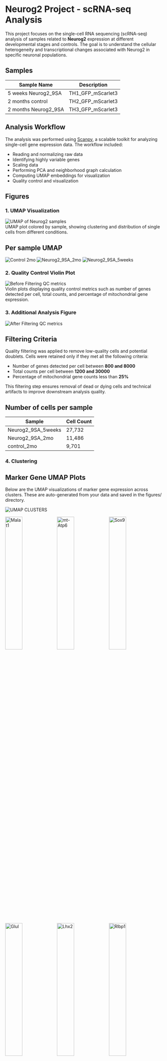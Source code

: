# Neurog2 Project - scRNA-seq Analysis

This project focuses on the single-cell RNA sequencing (scRNA-seq) analysis of samples related to **Neurog2** expression at different developmental stages and controls. The goal is to understand the cellular heterogeneity and transcriptional changes associated with Neurog2 in specific neuronal populations.

## Samples

| Sample Name           | Description          |
|-----------------------|----------------------|
| 5 weeks Neurog2_9SA   | TH1_GFP_mScarlet3    |
| 2 months control      | TH2_GFP_mScarlet3    |
| 2 months Neurog2_9SA  | TH3_GFP_mScarlet3    |

## Analysis Workflow

The analysis was performed using [Scanpy](https://scanpy.readthedocs.io/en/stable/), a scalable toolkit for analyzing single-cell gene expression data. The workflow included:

- Reading and normalizing raw data
- Identifying highly variable genes
- Scaling data
- Performing PCA and neighborhood graph calculation
- Computing UMAP embeddings for visualization
- Quality control and visualization

## Figures

### 1. UMAP Visualization
![UMAP of Neurog2 samples](figures/umap_neurog2.png)  
UMAP plot colored by sample, showing clustering and distribution of single cells from different conditions.


## Per sample UMAP 

![Control 2mo](figures/umap_sample_control_2mo.png)
![Neurog2_9SA_2mo](figures/umap_sample_Neurog2_9SA_2mo.png)
![Neurog2_9SA_5weeks](figures/umap_sample_Neurog2_9SA_5weeks.png)

### 2. Quality Control Violin Plot
![Before Filtering QC metrics](figures/violin_QC.png)  
Violin plots displaying quality control metrics such as number of genes detected per cell, total counts, and percentage of mitochondrial gene expression.

### 3. Additional Analysis Figure
![After Filtering QC metrics](figures/violin_AfterQC.png)  

## Filtering Criteria

Quality filtering was applied to remove low-quality cells and potential doublets. Cells were retained only if they met all the following criteria:

- Number of genes detected per cell between **800 and 8000**
- Total counts per cell between **1200 and 30000**
- Percentage of mitochondrial gene counts less than **25%**

This filtering step ensures removal of dead or dying cells and technical artifacts to improve downstream analysis quality.


## Number of cells per sample 

| Sample              | Cell Count |
|---------------------|------------|
| Neurog2_9SA_5weeks  | 27,732     |
| Neurog2_9SA_2mo     | 11,486     |
| control_2mo         | 9,701      |



### 4. Clustering 

## Marker Gene UMAP Plots
Below are the UMAP visualizations of marker gene expression across clusters. These are auto-generated from your data and saved in the figures/ directory.


![UMAP CLUSTERS](figures/umap_clusters.png)

<img src="figures/umapclustered_analysed_neurog2_Malat1.png" alt="Malat1" width="33%"><img src="figures/umapclustered_analysed_neurog2_mt-Atp6.png" alt="mt-Atp6" width="33%"><img src="figures/umapclustered_analysed_neurog2_Sox9.png" alt="Sox9" width="33%">

<img src="figures/umapclustered_analysed_neurog2_Glul.png" alt="Glul" width="33%"><img src="figures/umapclustered_analysed_neurog2_Lhx2.png" alt="Lhx2" width="33%"><img src="figures/umapclustered_analysed_neurog2_Rlbp1.png" alt="Rlbp1" width="33%">

<img src="figures/umapclustered_analysed_neurog2_Rbfox3.png" alt="Rbfox3" width="33%"><img src="figures/umapclustered_analysed_neurog2_Csf1r.png" alt="Csf1r" width="33%"><img src="figures/umapclustered_analysed_neurog2_Calb2.png" alt="Calb2" width="33%">

<img src="figures/umapclustered_analysed_neurog2_Elavl4.png" alt="Elavl4" width="33%"><img src="figures/umapclustered_analysed_neurog2_Calb1.png" alt="Calb1" width="33%"><img src="figures/umapclustered_analysed_neurog2_Sebox.png" alt="Sebox" width="33%">

<img src="figures/umapclustered_analysed_neurog2_Gad1.png" alt="Gad1" width="33%"><img src="figures/umapclustered_analysed_neurog2_Elavl3.png" alt="Elavl3" width="33%"><img src="figures/umapclustered_analysed_neurog2_Cabp5.png" alt="Cabp5" width="33%">

<img src="figures/umapclustered_analysed_neurog2_Isl1.png" alt="Isl1" width="33%"><img src="figures/umapclustered_analysed_neurog2_Slc6a9.png" alt="Slc6a9" width="33%"><img src="figures/umapclustered_analysed_neurog2_Ascl1.png" alt="Ascl1" width="33%">

<img src="figures/umapclustered_analysed_neurog2_Olig2.png" alt="Olig2" width="33%"><img src="figures/umapclustered_analysed_neurog2_Foxn4.png" alt="Foxn4" width="33%"><img src="figures/umapclustered_analysed_neurog2_Chat.png" alt="Chat" width="33%">

<img src="figures/umapclustered_analysed_neurog2_Prdm1.png" alt="Prdm1" width="33%"><img src="figures/umapclustered_analysed_neurog2_Otx2.png" alt="Otx2" width="33%"><img src="figures/umapclustered_analysed_neurog2_Insm1.png" alt="Insm1" width="33%">

<img src="figures/umapclustered_analysed_neurog2_Sox11.png" alt="Sox11" width="33%"><img src="figures/umapclustered_analysed_neurog2_Atoh7.png" alt="Atoh7" width="33%"><img src="figures/umapclustered_analysed_neurog2_Hes5.png" alt="Hes5" width="33%">

<img src="figures/umapclustered_analysed_neurog2_Emx1.png" alt="Emx1" width="33%"><img src="figures/umapclustered_analysed_neurog2_mScarlet3.png" alt="mScarlet3" width="33%"><img src="figures/umapclustered_analysed_neurog2_GFP.png" alt="GFP" width="33%">

<img src="figures/umapclustered_analysed_neurog2_Neurog2.png" alt="Neurog2" width="33%"><img src="figures/umapclustered_analysed_neurog2_Tfap2a.png" alt="Tfap2a" width="33%"><img src="figures/umapclustered_analysed_neurog2_Bsn.png" alt="Bsn" width="33%">



## QC per Clsuter 

<img src="figures/qc_violin_by_cluster.png" width="550"/>

### 5. Removing low quality clustering and Reclustering 

We removed low quality clusters number:  ['7', '8', '11', '20', '28', '33', '34']

then we reclustered and replot the marker genes as below: 


## UMAP

![UMAP RE CLUSTERS](figures/umap_reClusters.png) 


## Per sample UMAP 

![Control 2mo](figures/umap_reclustered_control_2mo.png)
![Neurog2_9SA_2mo](figures/umap_reclustered_Neurog2_9SA_2mo.png)
![Neurog2_9SA_5weeks](figures/umap_reclustered_Neurog2_9SA_5weeks.png)

<img src="figures/umap_reClustered_clustered_analysed_neurog2_Ccr2.png" alt="Ccr2" width="33%"><img src="figures/umap_reClustered_clustered_analysed_neurog2_Pax2.png" alt="Pax2" width="33%"><img src="figures/umap_reClustered_clustered_analysed_neurog2_Rpe65.png" alt="Rpe65" width="33%">
<img src="figures/umap_reClustered_clustered_analysed_neurog2_Lhx1.png" alt="Lhx1" width="33%"><img src="figures/umap_reClustered_clustered_analysed_neurog2_Kcnj8.png" alt="Kcnj8" width="33%"><img src="figures/umap_reClustered_clustered_analysed_neurog2_Tie1.png" alt="Tie1" width="33%">
<img src="figures/umap_reClustered_clustered_analysed_neurog2_Acta2.png" alt="Acta2" width="33%"><img src="figures/umap_reClustered_clustered_analysed_neurog2_Rho.png" alt="Rho" width="33%"><img src="figures/umap_reClustered_clustered_analysed_neurog2_Nrl.png" alt="Nrl" width="33%">
<img src="figures/umap_reClustered_clustered_analysed_neurog2_Arr3.png" alt="Arr3" width="33%"><img src="figures/umap_reClustered_clustered_analysed_neurog2_Malat1.png" alt="Malat1" width="33%"><img src="figures/umap_reClustered_clustered_analysed_neurog2_mt-Atp6.png" alt="mt-Atp6" width="33%">
<img src="figures/umap_reClustered_clustered_analysed_neurog2_Sox9.png" alt="Sox9" width="33%"><img src="figures/umap_reClustered_clustered_analysed_neurog2_Glul.png" alt="Glul" width="33%"><img src="figures/umap_reClustered_clustered_analysed_neurog2_Lhx2.png" alt="Lhx2" width="33%">
<img src="figures/umap_reClustered_clustered_analysed_neurog2_Rlbp1.png" alt="Rlbp1" width="33%"><img src="figures/umap_reClustered_clustered_analysed_neurog2_Rbfox3.png" alt="Rbfox3" width="33%"><img src="figures/umap_reClustered_clustered_analysed_neurog2_Csf1r.png" alt="Csf1r" width="33%">
<img src="figures/umap_reClustered_clustered_analysed_neurog2_Calb2.png" alt="Calb2" width="33%"><img src="figures/umap_reClustered_clustered_analysed_neurog2_Elavl4.png" alt="Elavl4" width="33%"><img src="figures/umap_reClustered_clustered_analysed_neurog2_Calb1.png" alt="Calb1" width="33%">
<img src="figures/umap_reClustered_clustered_analysed_neurog2_Sebox.png" alt="Sebox" width="33%"><img src="figures/umap_reClustered_clustered_analysed_neurog2_Gad1.png" alt="Gad1" width="33%"><img src="figures/umap_reClustered_clustered_analysed_neurog2_Elavl3.png" alt="Elavl3" width="33%">
<img src="figures/umap_reClustered_clustered_analysed_neurog2_Cabp5.png" alt="Cabp5" width="33%"><img src="figures/umap_reClustered_clustered_analysed_neurog2_Isl1.png" alt="Isl1" width="33%"><img src="figures/umap_reClustered_clustered_analysed_neurog2_Elavl4.png" alt="Elavl4" width="33%">
<img src="figures/umap_reClustered_clustered_analysed_neurog2_Slc6a9.png" alt="Slc6a9" width="33%"><img src="figures/umap_reClustered_clustered_analysed_neurog2_Ascl1.png" alt="Ascl1" width="33%"><img src="figures/umap_reClustered_clustered_analysed_neurog2_Olig2.png" alt="Olig2" width="33%">
<img src="figures/umap_reClustered_clustered_analysed_neurog2_Foxn4.png" alt="Foxn4" width="33%"><img src="figures/umap_reClustered_clustered_analysed_neurog2_Chat.png" alt="Chat" width="33%"><img src="figures/umap_reClustered_clustered_analysed_neurog2_Prdm1.png" alt="Prdm1" width="33%">
<img src="figures/umap_reClustered_clustered_analysed_neurog2_Olig2.png" alt="Olig2" width="33%"><img src="figures/umap_reClustered_clustered_analysed_neurog2_Otx2.png" alt="Otx2" width="33%"><img src="figures/umap_reClustered_clustered_analysed_neurog2_Insm1.png" alt="Insm1" width="33%">
<img src="figures/umap_reClustered_clustered_analysed_neurog2_Sox11.png" alt="Sox11" width="33%"><img src="figures/umap_reClustered_clustered_analysed_neurog2_Atoh7.png" alt="Atoh7" width="33%"><img src="figures/umap_reClustered_clustered_analysed_neurog2_Hes5.png" alt="Hes5" width="33%">
<img src="figures/umap_reClustered_clustered_analysed_neurog2_Emx1.png" alt="Emx1" width="33%"><img src="figures/umap_reClustered_clustered_analysed_neurog2_mScarlet3.png" alt="mScarlet3" width="33%"><img src="figures/umap_reClustered_clustered_analysed_neurog2_GFP.png" alt="GFP" width="33%">
<img src="figures/umap_reClustered_clustered_analysed_neurog2_Neurog2.png" alt="Neurog2" width="33%"><img src="figures/umap_reClustered_clustered_analysed_neurog2_Tfap2a.png" alt="Tfap2a" width="33%"><img src="figures/umap_reClustered_clustered_analysed_neurog2_Bsn.png" alt="Bsn" width="33%">
<img src="figures/umap_reClustered_clustered_analysed_neurog2_Slc17a7.png" alt="Slc17a7" width="33%"><img src="figures/umap_reClustered_clustered_analysed_neurog2_Slc6a9.png" alt="Slc6a9" width="33%"><img src="figures/umap_reClustered_clustered_analysed_neurog2_Lhx4.png" alt="Lhx4" width="33%">



## QC per Cluster 

<img src="figures/qc_violin_by_reCluster.png" width="550"/>

## Number of cells per sample 

| Sample              | Cell Count |
|---------------------|------------|
| Neurog2_9SA_5weeks  | 23,370     |
| Neurog2_9SA_2mo     | 10,115     |
| control_2mo         | 8,674      |

---

## Doublet Detection with Scrublet

We are using **Scrublet**, a Python-based tool, to identify and remove potential doublets from our single-cell RNA-seq dataset.

## Understanding Doublet Scores in Scrublet

**Doublet scores in Scrublet** quantify how likely each cell is to be a **doublet**, based on how similar its gene expression profile is to simulated doublets.

---

### 🔍 In Detail

#### What is a Doublet?

A **doublet** occurs when **two cells are captured in the same droplet** during single-cell RNA sequencing. Their RNA is sequenced as if it's from one cell, producing a mixed transcriptome. This can distort downstream analyses such as clustering, dimensionality reduction, and marker gene identification.

---

### How Scrublet Works

1. **Simulates Doublets**  
   Scrublet generates **synthetic doublets** by randomly combining gene expression profiles from real cells.

2. **Embedding**  
   It runs **PCA** on both the real and synthetic cells to embed them in the same low-dimensional space.

3. **Scoring**  
   For each real cell, Scrublet calculates a **doublet score** based on its **proximity to simulated doublets** in PCA space.

---

### Interpreting the Scores

- **Doublet score range**: Typically between **0 and 1**.
- **High score (~0.5–1.0)**:  
  The cell is very similar to simulated doublets → likely a **true doublet**.
- **Low score (~0–0.2)**:  
  The cell resembles real singlets → likely a **true singlet**.

---

### Threshold for Calling Doublets

Scrublet tries to automatically find a **threshold** where the doublet score distribution separates singlets from doublets. We can:

-  Let Scrublet pick the threshold automatically (default)
- ✏️ Manually adjust the threshold based on score distribution plots


## Doublet Scores Distribution  

<img src="figures/doublet_score_histogram.png" width="550"/>


## Doublet vs Singlet UMAP using default threshold = 0.4  

<img src="figures/umap_doubletStatus.png" width="550"/>

## Doublet vs Singlet UMAP using threshold = 0.1 

<img src="figures/umap_doubletStatus0.1.png" width="550"/>


## Doublet vs Singlet UMAP using threshold = 0.18 

<img src="figures/umap_doubletStatus0.18.png" width="550"/>


## Doublet vs Singlet UMAP using threshold = 0.15 

<img src="figures/umap_doubletStatus0.15.png" width="550"/>


## Doublet Detection using `DoubletDetection`

Unlike `Scrublet`, which can operate effectively on clustered or preprocessed `AnnData` objects, the `DoubletDetection` tool is more sensitive to data structure and expects the **original, unclustered** `AnnData` object. Running it on a processed or subsetted object may yield suboptimal or misleading results.

In the workflow, we applied `DoubletDetection` to the original data (`adata`) to ensure it captures the full transcriptomic diversity and avoids artifacts introduced during clustering.

After running `DoubletDetection`, predicted doublets and doublet scores were stored in `adata.obs` under the keys:
- `predicted_doublet`: Boolean flag indicating whether each cell is a predicted doublet.
- `doublet_score`: Confidence score associated with doublet prediction.

The results were visualized using UMAP, colored by both prediction and score:

![Doublet Detection UMAP](figures/umap_doubletScores_neurog2_doublets.png)

### Doublet Scores and Conversion

   ![Doublets Thresholds](figures/threshold_test.png)
 
   ![Doublets Conversion](figures/convergence_test.png)

## Clustering after Doublet Detection using with increased resolution to split for doublet clusters

![UMAP DOUBLET DETECTION CLUSTERS](umap_ddanalysed_doubletScores_neurog2_ddClusters.png)
## Marker Genes UMAP 

<img src="figures/umap_ddanalysed_doubletScores_neurog2_Acta2.png" alt="Acta2" width="33%"><img src="figures/umap_ddanalysed_doubletScores_neurog2_Csf1r.png" alt="Csf1r" width="33%"><img src="figures/umap_ddanalysed_doubletScores_neurog2_Insm1.png" alt="Insm1" width="33%">
<img src="figures/umap_ddanalysed_doubletScores_neurog2_Nrl.png" alt="Nrl" width="33%"><img src="figures/umap_ddanalysed_doubletScores_neurog2_Slc17a7.png" alt="Slc17a7" width="33%"><img src="figures/umap_ddanalysed_doubletScores_neurog2_Arr3.png" alt="Arr3" width="33%">
<img src="figures/umap_ddanalysed_doubletScores_neurog2_ddClusters.png" alt="ddClusters" width="33%"><img src="figures/umap_ddanalysed_doubletScores_neurog2_Isl1.png" alt="Isl1" width="33%"><img src="figures/umap_ddanalysed_doubletScores_neurog2_Olig2.png" alt="Olig2" width="33%">
<img src="figures/umap_ddanalysed_doubletScores_neurog2_Slc6a9.png" alt="Slc6a9" width="33%"><img src="figures/umap_ddanalysed_doubletScores_neurog2_Ascl1.png" alt="Ascl1" width="33%"><img src="figures/umap_ddanalysed_doubletScores_neurog2_Elavl3.png" alt="Elavl3" width="33%">
<img src="figures/umap_ddanalysed_doubletScores_neurog2_Kcnj8.png" alt="Kcnj8" width="33%"><img src="figures/umap_ddanalysed_doubletScores_neurog2_Otx2.png" alt="Otx2" width="33%"><img src="figures/umap_ddanalysed_doubletScores_neurog2_Sox11.png" alt="Sox11" width="33%">
<img src="figures/umap_ddanalysed_doubletScores_neurog2_Atoh7.png" alt="Atoh7" width="33%"><img src="figures/umap_ddanalysed_doubletScores_neurog2_Elavl4.png" alt="Elavl4" width="33%"><img src="figures/umap_ddanalysed_doubletScores_neurog2_Lhx1.png" alt="Lhx1" width="33%">
<img src="figures/umap_ddanalysed_doubletScores_neurog2_Pax2.png" alt="Pax2" width="33%"><img src="figures/umap_ddanalysed_doubletScores_neurog2_Sox9.png" alt="Sox9" width="33%"><img src="figures/umap_ddanalysed_doubletScores_neurog2_Bsn.png" alt="Bsn" width="33%">
<img src="figures/umap_ddanalysed_doubletScores_neurog2_Emx1.png" alt="Emx1" width="33%"><img src="figures/umap_ddanalysed_doubletScores_neurog2_Lhx2.png" alt="Lhx2" width="33%"><img src="figures/umap_ddanalysed_doubletScores_neurog2_Prdm1.png" alt="Prdm1" width="33%">
<img src="figures/umap_ddanalysed_doubletScores_neurog2_Tfap2a.png" alt="Tfap2a" width="33%"><img src="figures/umap_ddanalysed_doubletScores_neurog2_Cabp5.png" alt="Cabp5" width="33%"><img src="figures/umap_ddanalysed_doubletScores_neurog2_Foxn4.png" alt="Foxn4" width="33%">
<img src="figures/umap_ddanalysed_doubletScores_neurog2_Lhx4.png" alt="Lhx4" width="33%"><img src="figures/umap_ddanalysed_doubletScores_neurog2_Rbfox3.png" alt="Rbfox3" width="33%"><img src="figures/umap_ddanalysed_doubletScores_neurog2_Tie1.png" alt="Tie1" width="33%">
<img src="figures/umap_ddanalysed_doubletScores_neurog2_Calb1.png" alt="Calb1" width="33%"><img src="figures/umap_ddanalysed_doubletScores_neurog2_Gad1.png" alt="Gad1" width="33%"><img src="figures/umap_ddanalysed_doubletScores_neurog2_Malat1.png" alt="Malat1" width="33%">
<img src="figures/umap_ddanalysed_doubletScores_neurog2_Rho.png" alt="Rho" width="33%"><img src="figures/umap_ddanalysed_doubletScores_neurog2_Calb2.png" alt="Calb2" width="33%"><img src="figures/umap_ddanalysed_doubletScores_neurog2_GFP.png" alt="GFP" width="33%">
<img src="figures/umap_ddanalysed_doubletScores_neurog2_mScarlet3.png" alt="mScarlet3" width="33%"><img src="figures/umap_ddanalysed_doubletScores_neurog2_Rlbp1.png" alt="Rlbp1" width="33%"><img src="figures/umap_ddanalysed_doubletScores_neurog2_Ccr2.png" alt="Ccr2" width="33%">
<img src="figures/umap_ddanalysed_doubletScores_neurog2_Glul.png" alt="Glul" width="33%"><img src="figures/umap_ddanalysed_doubletScores_neurog2_mt-Atp6.png" alt="mt-Atp6" width="33%"><img src="figures/umap_ddanalysed_doubletScores_neurog2_Rpe65.png" alt="Rpe65" width="33%">
<img src="figures/umap_ddanalysed_doubletScores_neurog2_Chat.png" alt="Chat" width="33%"><img src="figures/umap_ddanalysed_doubletScores_neurog2_Hes5.png" alt="Hes5" width="33%"><img src="figures/umap_ddanalysed_doubletScores_neurog2_Neurog2.png" alt="Neurog2" width="33%">
<img src="figures/umap_ddanalysed_doubletScores_neurog2_Sebox.png" alt="Sebox" width="33%">




## Remove doublet cells with cutoff 0.5 


![UMAP AFTER DOUBLET REMOVAL](umap_clustered_doubletsDetected_neurog2_doubletsRemoved_clusters.png)


## How to run Snakemake 

For dry run to check everything before actual run:

    snakemake -j1 -p --configfile config.yaml -n

For Actual run:

    snakemake -j1 -p --configfile config.yaml


## References

- **Scanpy**  
  Wolf, F. A., Angerer, P., & Theis, F. J. (2018).  
  *Scanpy: large-scale single-cell gene expression data analysis*. Genome Biology, 19(1), 15.  
  https://doi.org/10.1186/s13059-017-1382-0

- **Scrublet**  
Wolock, S. L., Lopez, R., & Klein, A. M. (2019).  
*Scrublet: Computational Identification of Cell Doublets in Single-Cell Transcriptomic Data*. Cell Systems, 8(4), 281–291.e9.  
https://doi.org/10.1016/j.cels.2018.11.005

- **DoubletDetection**  
  Gayoso, A., Shor, J., Carr, A. J., & Yosef, N. (2019).  
  *DoubletDetection: Computational doublet detection in single-cell RNA sequencing data using boosting algorithms*.  
  [GitHub Repository](https://github.com/JonathanShor/DoubletDetection)  
  *(No peer-reviewed publication; software citation based on GitHub authorship.)*




